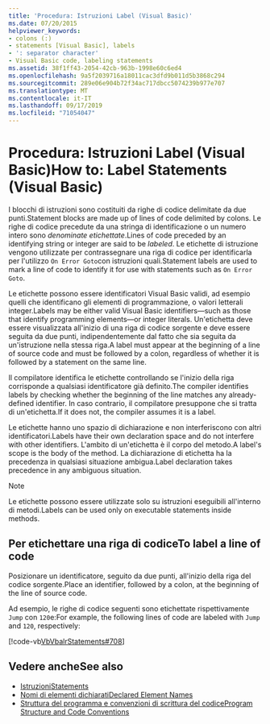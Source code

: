 ```yaml
---
title: 'Procedura: Istruzioni Label (Visual Basic)'
ms.date: 07/20/2015
helpviewer_keywords:
- colons (:)
- statements [Visual Basic], labels
- ': separator character'
- Visual Basic code, labeling statements
ms.assetid: 38f1ff43-2054-42cb-963b-1998e60c6ed4
ms.openlocfilehash: 9a5f2039716a18011cac3dfd9b011d5b3868c294
ms.sourcegitcommit: 289e06e904b72f34ac717dbcc5074239b977e707
ms.translationtype: MT
ms.contentlocale: it-IT
ms.lasthandoff: 09/17/2019
ms.locfileid: "71054047"
---
```

# <a name="how-to-label-statements-visual-basic"></a><span data-ttu-id="8aad2-102">Procedura: Istruzioni Label (Visual Basic)</span><span class="sxs-lookup"><span data-stu-id="8aad2-102">How to: Label Statements (Visual Basic)</span></span>

<span data-ttu-id="8aad2-103">I blocchi di istruzioni sono costituiti da righe di codice delimitate da due punti.</span><span class="sxs-lookup"><span data-stu-id="8aad2-103">Statement blocks are made up of lines of code delimited by colons.</span></span> <span data-ttu-id="8aad2-104">Le righe di codice precedute da una stringa di identificazione o un numero intero sono *denominate etichettate*.</span><span class="sxs-lookup"><span data-stu-id="8aad2-104">Lines of code preceded by an identifying string or integer are said to be *labeled*.</span></span> <span data-ttu-id="8aad2-105">Le etichette di istruzione vengono utilizzate per contrassegnare una riga di codice per identificarla per l'utilizzo `On Error Goto`con istruzioni quali.</span><span class="sxs-lookup"><span data-stu-id="8aad2-105">Statement labels are used to mark a line of code to identify it for use with statements such as `On Error Goto`.</span></span>

<span data-ttu-id="8aad2-106">Le etichette possono essere identificatori Visual Basic validi, ad esempio quelli che identificano gli elementi di programmazione, o valori letterali integer.</span><span class="sxs-lookup"><span data-stu-id="8aad2-106">Labels may be either valid Visual Basic identifiers—such as those that identify programming elements—or integer literals.</span></span> <span data-ttu-id="8aad2-107">Un'etichetta deve essere visualizzata all'inizio di una riga di codice sorgente e deve essere seguita da due punti, indipendentemente dal fatto che sia seguita da un'istruzione nella stessa riga.</span><span class="sxs-lookup"><span data-stu-id="8aad2-107">A label must appear at the beginning of a line of source code and must be followed by a colon, regardless of whether it is followed by a statement on the same line.</span></span>

<span data-ttu-id="8aad2-108">Il compilatore identifica le etichette controllando se l'inizio della riga corrisponde a qualsiasi identificatore già definito.</span><span class="sxs-lookup"><span data-stu-id="8aad2-108">The compiler identifies labels by checking whether the beginning of the line matches any already-defined identifier.</span></span> <span data-ttu-id="8aad2-109">In caso contrario, il compilatore presuppone che si tratta di un'etichetta.</span><span class="sxs-lookup"><span data-stu-id="8aad2-109">If it does not, the compiler assumes it is a label.</span></span>

<span data-ttu-id="8aad2-110">Le etichette hanno uno spazio di dichiarazione e non interferiscono con altri identificatori.</span><span class="sxs-lookup"><span data-stu-id="8aad2-110">Labels have their own declaration space and do not interfere with other identifiers.</span></span> <span data-ttu-id="8aad2-111">L'ambito di un'etichetta è il corpo del metodo.</span><span class="sxs-lookup"><span data-stu-id="8aad2-111">A label's scope is the body of the method.</span></span> <span data-ttu-id="8aad2-112">La dichiarazione di etichetta ha la precedenza in qualsiasi situazione ambigua.</span><span class="sxs-lookup"><span data-stu-id="8aad2-112">Label declaration takes precedence in any ambiguous situation.</span></span>

> [!NOTE]
> <span data-ttu-id="8aad2-113">Le etichette possono essere utilizzate solo su istruzioni eseguibili all'interno di metodi.</span><span class="sxs-lookup"><span data-stu-id="8aad2-113">Labels can be used only on executable statements inside methods.</span></span>

## <a name="to-label-a-line-of-code"></a><span data-ttu-id="8aad2-114">Per etichettare una riga di codice</span><span class="sxs-lookup"><span data-stu-id="8aad2-114">To label a line of code</span></span>

<span data-ttu-id="8aad2-115">Posizionare un identificatore, seguito da due punti, all'inizio della riga del codice sorgente.</span><span class="sxs-lookup"><span data-stu-id="8aad2-115">Place an identifier, followed by a colon, at the beginning of the line of source code.</span></span>

<span data-ttu-id="8aad2-116">Ad esempio, le righe di codice seguenti sono etichettate rispettivamente `Jump` con `120`e:</span><span class="sxs-lookup"><span data-stu-id="8aad2-116">For example, the following lines of code are labeled with `Jump` and `120`, respectively:</span></span>

[!code-vb[VbVbalrStatements#708](~/samples/snippets/visualbasic/VS_Snippets_VBCSharp/VbVbalrStatements/VB/Class1.vb#708)]

## <a name="see-also"></a><span data-ttu-id="8aad2-117">Vedere anche</span><span class="sxs-lookup"><span data-stu-id="8aad2-117">See also</span></span>

- [<span data-ttu-id="8aad2-118">Istruzioni</span><span class="sxs-lookup"><span data-stu-id="8aad2-118">Statements</span></span>](../../../visual-basic/programming-guide/language-features/statements.md)
- [<span data-ttu-id="8aad2-119">Nomi di elementi dichiarati</span><span class="sxs-lookup"><span data-stu-id="8aad2-119">Declared Element Names</span></span>](../../../visual-basic/programming-guide/language-features/declared-elements/declared-element-names.md)
- [<span data-ttu-id="8aad2-120">Struttura del programma e convenzioni di scrittura del codice</span><span class="sxs-lookup"><span data-stu-id="8aad2-120">Program Structure and Code Conventions</span></span>](../../../visual-basic/programming-guide/program-structure/program-structure-and-code-conventions.md)

